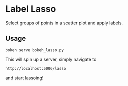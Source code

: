 # Label Lasso

Select groups of points in a scatter plot and apply labels.

## Usage

```
bokeh serve bokeh_lasso.py
```

This will spin up a server, simply navigate to 

```
http://localhost:5006/lasso
```

and start lassoing!